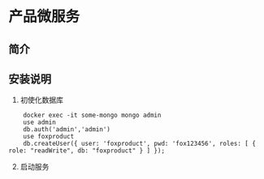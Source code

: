 # 产品微服务
## 简介
## 安装说明
1. 初使化数据库

```
    docker exec -it some-mongo mongo admin
    use admin
    db.auth('admin','admin')
    use foxproduct
    db.createUser({ user: 'foxproduct', pwd: 'fox123456', roles: [ { role: "readWrite", db: "foxproduct" } ] });

````
2. 启动服务
```

```


